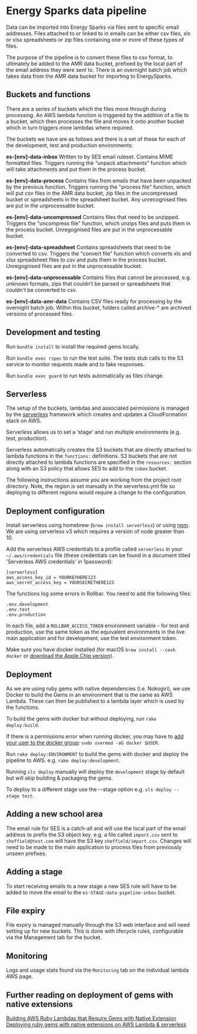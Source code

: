 # Energy Sparks data pipeline

Data can be imported into Energy Sparks via files sent to specific email
addresses. Files attached to or linked to in emails can be either csv files,
xls or xlsx spreadsheets or zip files containing one or more of these types of
files.

The purpose of the pipeline is to convert these files to csv format, to
ultimately be added to the AMR data bucket, prefixed by the local part of the
email address they were sent to. There is an overnight batch job which
takes data from the AMR data bucket for importing to EnergySparks.

## Buckets and functions

There are a series of buckets which the files move through during processing.
An AWS lambda function is triggered by the addition of a file to a bucket,
which then processes the file and moves it onto another bucket which in turn
triggers more lambdas where required.

The buckets we have are as follows and there is a set of these for each of the
development, test and production environments:

**es-[env]-data-inbox**
Written to by SES email ruleset. Contains MIME formatted files.
Triggers running the “unpack attachments” function which will take attachments
and put them in the process bucket.

**es-[env]-data-process**
Contains files from emails that have been unpacked by the previous function.
Triggers running the "process file" function, which will put csv files
in the AMR data bucket, zip files in the uncompressed bucket or
spreadsheets in the spreadsheet bucket. Any unrecognised files are put in the
unprocessable bucket.

**es-[env]-data-uncompressed**
Contains files that need to be unzipped.
Triggers the "uncompress file" function, which unzips files and puts them in
the process bucket. Unregognised files are put in the unprocessable bucket.

**es-[env]-data-spreadsheet**
Contains spreadsheets that need to be converted to csv.
Triggers the "convert file" function which converts xls and xlsx spreadsheet
files to csv and puts them in the process bucket. Unregognised files are put in
the unprocessable bucket.

**es-[env]-data-unprocessable**
Contains files that cannot be processed, e.g. unknown formats, zips that
couldn’t be parsed or spreadsheets that couldn't be converted to csv.

**es-[env]-data-amr-data**
Contains CSV files ready for processing by the overnight batch job.
Within this bucket, folders called archive-* are archived versions of processed
files.

## Development and testing

Run `bundle install` to install the required gems locally.

Run `bundle exec rspec` to run the test suite. The tests stub calls
to the S3 service to monitor requests made and to fake responses.

Run `bundle exec guard` to run tests automatically as files change.

## Serverless

The setup of the buckets, lambdas and associated permissions is managed
by the [serverless](https://serverless.com/) framework which creates and
updates a CloudFormation stack on AWS.

Serverless allows us to set a 'stage' and run multiple environments
(e.g. test, production).

Serverless automatically creates the S3 buckets that are directly attached to
lambda functions in the `functions:` definitions. S3 buckets that are not
directly attached to lambda functions are specified in the `resources:`
section along with an S3 policy that allows SES to add to the `inbox` bucket.

The following instructions assume you are working from the
project root directory. Note, the region is set manually in the
serverless.yml file so deploying to different regions would require a
change to the configuration.

## Deployment configuration

Install serverless using homebrew (`brew install serverless`) or using
[npm](https://serverless.com/framework/docs/getting-started/). We are using
serverless v3 which requires a version of node greater than 10.

Add the serverless AWS credentials to a profile called `serverless` in your
`~/.aws/credentials` file (these credentials can be found in a document titled
'Serverless AWS credentials' in 1password):

```
[serverless]
aws_access_key_id = YOURKEYHERE123
aws_secret_access_key = YOURSECRETHERE123
```

The functions log some errors in Rollbar. You need to add the following files:

```
.env.development
.env.test
.env.production
```

In each file, add a `ROLLBAR_ACCESS_TOKEN` environment variable - for test and
production, use the same token as the equivalent environments in the live main
application and for development, use the test environment token.

Make sure you have docker installed (for macOS `brew install --cask docker` or
[download the Apple Chip version](http://docker.com)).

## Deployment

As we are using ruby gems with native dependencies (i.e. Nokogiri), we use
Docker to build the Gems in an environment that is the same as AWS Lambda.
These can then be published to a lambda layer which is used by the functions.

To build the gems with docker but without deploying, run `rake deploy:build`.

If there is a permissions error when running docker, you may have to
[add your user to the docker group](https://linuxhandbook.com/docker-permission-denied/):
`sudo usermod -aG docker $USER`.

Run `rake deploy:ENVIRONMENT` to build the gems with docker and deploy the
pipeline to AWS. e.g. `rake deploy:development`.

Running `sls deploy` manually will deploy the `development` stage by default
but will skip building & packaging the gems.

To deploy to a different stage use the --stage option
e.g. `sls deploy --stage test`.

## Adding a new school area

The email rule for SES is a catch-all and will use the local part of the
email address to prefix the S3 object key. e.g. a file called
`import.csv` sent to `sheffield@test.com` will have the S3 key
`sheffield/import.csv`. Changes will need to be made to the main
application to process files from previously unseen prefixes.

## Adding a stage

To start receiving emails to a new stage a new SES rule will have to be
added to move the email to the `es-STAGE-data-pipeline-inbox` bucket.

## File expiry

File expiry is managed manually through the S3 web interface and will
need setting up for new buckets. This is done with lifecycle rules, configurable
via the Management tab for the bucket.

## Monitoring

Logs and usage stats found via the `Monitoring` tab on the individual
lambda AWS page.

## Further reading on deployment of gems with native extensions

[Building AWS Ruby Lambdas that Require Gems with Native Extension](https://dev.to/aws-builders/building-aws-ruby-lambdas-that-require-gems-with-native-extension-17h)
[Deploying ruby gems with native extensions on AWS Lambda & serverless](https://blog.francium.tech/deploying-ruby-gems-with-native-extensions-on-aws-lambda-using-the-serverless-toolkit-9079e34db2ab)